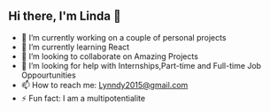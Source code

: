 ## Hi there, I'm Linda 👋


- 🔭 I’m currently working on a couple of personal projects
- 🌱 I’m currently learning React
- 👯 I’m looking to collaborate on Amazing Projects
- 🤔 I’m looking for help with Internships,Part-time and Full-time Job Oppourtunities
- 📫 How to reach me: Lynndy2015@gmail.com
- ⚡ Fun fact: I am a multipotentialite

